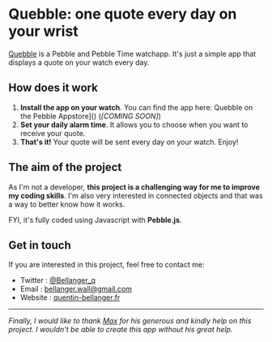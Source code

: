 # Quebble: one quote every day on your wrist

[Quebble]() is a Pebble and Pebble Time watchapp. It's just a simple app that displays a  quote on your watch every day.

## How does it work

1. **Install the app on your watch**. You can find the app here: Quebble on the Pebble Appstore]() (*[COMING SOON]*)
2. **Set your daily alarm time**. It allows you to choose when you want to receive your quote.
3. **That's it!** Your quote will be sent every day on your watch. Enjoy!

## The aim of the project

As I'm not a developer, **this project is a challenging way for me to improve my coding skills**. I'm also very interested in connected objects and that was a way to better know how it works.

FYI, it's fully coded using Javascript with **Pebble.js**.

## Get in touch

If you are interested in this project, feel free to contact me:
- Twitter : [@Bellanger_q](http://twitter.com/bellanger_q)
- Email : [bellanger.wall@gmail.com](mailto:bellanger.wall@gmail.com)
- Website : [quentin-bellanger.fr](http://quentin-bellanger.fr)

---

*Finally, I would like to thank [Max](https://github.com/DCMaxxx) for his generous and kindly help on this project. I wouldn't be able to create this app without his great help.*
